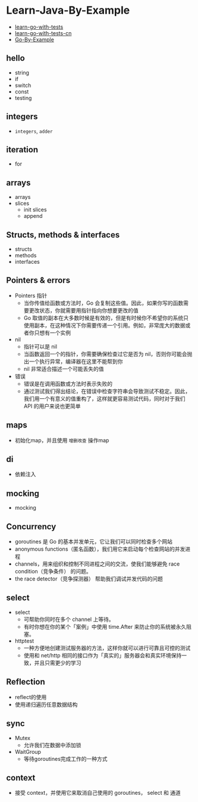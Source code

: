 # Learn-Java-By-Example

* [learn-go-with-tests](https://quii.gitbook.io/learn-go-with-tests/)
* [learn-go-with-tests-cn](https://studygolang.gitbook.io/learn-go-with-tests/)
* [Go-By-Example](https://gobyexample.com/)

## hello

* string
* if
* switch
* const
* testing

## integers

* ``integers``, `adder`

## iteration

* for

## arrays

* arrays
* slices
    * init slices
    * append

## Structs, methods & interfaces

* structs
* methods
* interfaces

## Pointers & errors

* Pointers 指针
    * 当你传值给函数或方法时，Go 会复制这些值。因此，如果你写的函数需要更改状态，你就需要用指针指向你想要更改的值
    * Go 取值的副本在大多数时候是有效的，但是有时候你不希望你的系统只使用副本，在这种情况下你需要传递一个引用。例如，非常庞大的数据或者你只想有一个实例
* nil
    * 指针可以是 nil
    * 当函数返回一个的指针，你需要确保检查过它是否为 nil，否则你可能会抛出一个执行异常，编译器在这里不能帮到你
    * nil 非常适合描述一个可能丢失的值
* 错误
    * 错误是在调用函数或方法时表示失败的
    * 通过测试我们得出结论，在错误中检查字符串会导致测试不稳定。因此，我们用一个有意义的值重构了，这样就更容易测试代码，同时对于我们
      API 的用户来说也更简单

## maps

* 初始化map，并且使用 `增删改查` 操作map

## di

* 依赖注入

## mocking

* mocking

## Concurrency

* goroutines 是 Go 的基本并发单元，它让我们可以同时检查多个网站
* anonymous functions（匿名函数），我们用它来启动每个检查网站的并发进程
* channels，用来组织和控制不同进程之间的交流，使我们能够避免 race condition（竞争条件） 的问题。
* the race detector（竞争探测器） 帮助我们调试并发代码的问题

## select

* select
    * 可帮助你同时在多个 channel 上等待。
    * 有时你想在你的某个「案例」中使用 time.After 来防止你的系统被永久阻塞。
* httptest
    * 一种方便地创建测试服务器的方法，这样你就可以进行可靠且可控的测试
    * 使用和 net/http 相同的接口作为「真实的」服务器会和真实环境保持一致，并且只需更少的学习

## Reflection

* reflect的使用
* 使用递归遍历任意数据结构

## sync

* Mutex
    * 允许我们在数据中添加锁
* WaitGroup
    * 等待goroutines完成工作的一种方式

## context

* 接受 context，并使用它来取消自己使用的 goroutines， select 和 通道
